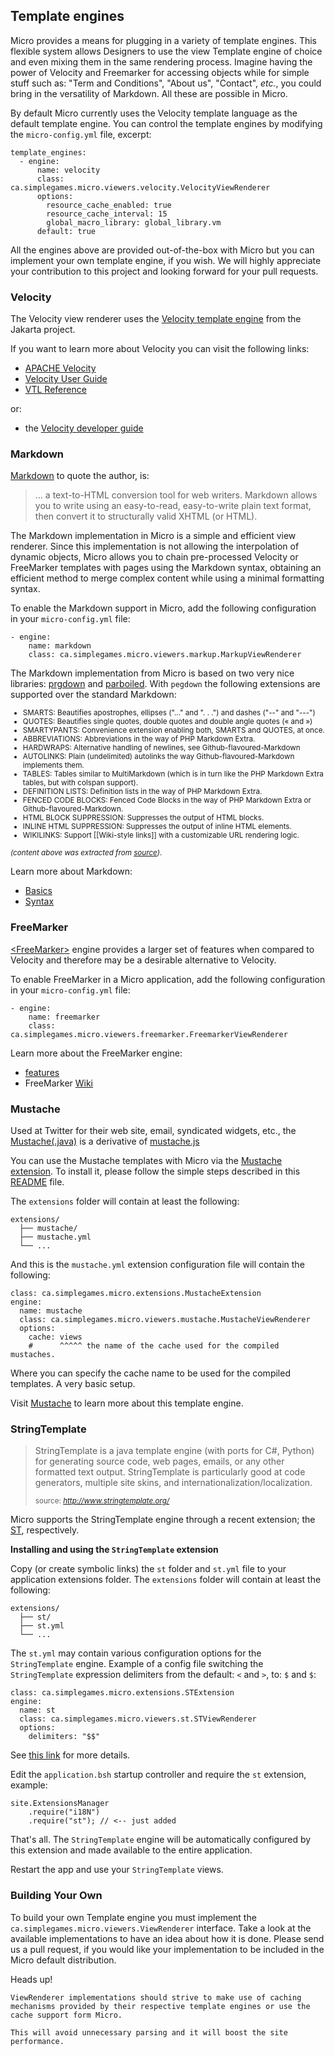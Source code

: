 ## Template engines
Micro provides a means for plugging in a variety of template engines. This flexible system allows Designers to use the view Template engine of choice and even mixing them in the same rendering process. Imagine having the power of Velocity and Freemarker for accessing objects while for simple stuff such as:  "Term and Conditions", "About us", "Contact", *etc.*, you could bring in the versatility of Markdown. All these are possible in Micro. 

By default Micro currently uses the Velocity template language as the default template engine. You can control the template engines by modifying the `micro-config.yml` file, excerpt:
    
    template_engines:
      - engine:
          name: velocity
          class: ca.simplegames.micro.viewers.velocity.VelocityViewRenderer
          options:
            resource_cache_enabled: true
            resource_cache_interval: 15
            global_macro_library: global_library.vm
          default: true

All the engines above are provided out-of-the-box with Micro but you can implement your own template engine, if you wish. We will highly appreciate your contribution to this project and looking forward for your pull requests.

### <name id="Velocity">Velocity
The Velocity view renderer uses the [Velocity template engine](http://velocity.apache.org/engine/devel/index.html) from the Jakarta project.
  
If you want to learn more about Velocity you can visit the following links:
  
  - [APACHE Velocity](http://velocity.apache.org/engine/devel/index.html)
  - [Velocity User Guide](http://velocity.apache.org/engine/devel/user-guide.html)
  - [VTL Reference](http://velocity.apache.org/engine/devel/vtl-reference-guide.html)

or:  
  - the [Velocity developer guide](http://velocity.apache.org/engine/devel/developer-guide.html)
  
### <name id="Markdown">Markdown
[Markdown](http://daringfireball.net/projects/markdown/) to quote the author, is:

> ... a text-to-HTML conversion tool for web writers. Markdown allows you to write using an easy-to-read, easy-to-write plain text format, then convert it to structurally valid XHTML (or HTML).

The Markdown implementation in Micro is a simple and efficient view renderer. Since this implementation is not allowing the interpolation of dynamic objects, Micro allows you to chain pre-processed Velocity or FreeMarker templates with pages using the Markdown syntax, obtaining an efficient method to merge complex content while using a minimal formatting syntax. 

To enable the Markdown support in Micro, add the following configuration in your `micro-config.yml` file:
    
    - engine:
        name: markdown
        class: ca.simplegames.micro.viewers.markup.MarkupViewRenderer

The Markdown implementation from Micro is based on two very nice libraries: [prgdown](https://github.com/sirthias/pegdown) and [parboiled](http://www.parboiled.org/). With `pegdown` the following extensions are supported over the standard Markdown:
<small>
  
 - SMARTS: Beautifies apostrophes, ellipses ("..." and ". . .") and dashes ("--" and "---")
 - QUOTES: Beautifies single quotes, double quotes and double angle quotes (« and »)
 - SMARTYPANTS: Convenience extension enabling both, SMARTS and QUOTES, at once.
 - ABBREVIATIONS: Abbreviations in the way of PHP Markdown Extra.
 - HARDWRAPS: Alternative handling of newlines, see Github-flavoured-Markdown
 - AUTOLINKS: Plain (undelimited) autolinks the way Github-flavoured-Markdown implements them.
 - TABLES: Tables similar to MultiMarkdown (which is in turn like the PHP Markdown Extra tables, but with colspan support).
 - DEFINITION LISTS: Definition lists in the way of PHP Markdown Extra.
 - FENCED CODE BLOCKS: Fenced Code Blocks in the way of PHP Markdown Extra or Github-flavoured-Markdown.
 - HTML BLOCK SUPPRESSION: Suppresses the output of HTML blocks.
 - INLINE HTML SUPPRESSION: Suppresses the output of inline HTML elements.
 - WIKILINKS: Support [[Wiki-style links]] with a customizable URL rendering logic.

*(content above was extracted from [source](https://github.com/sirthias/pegdown))*.
</small>

Learn more about Markdown:

 - [Basics](http://daringfireball.net/projects/markdown/basics)
 - [Syntax](http://daringfireball.net/projects/markdown/syntax)
  
### <name id="Freemarker">FreeMarker
[\<FreeMarker\>](http://freemarker.sourceforge.net/) engine provides a larger set of features when compared to Velocity and therefore may be a desirable alternative to Velocity.

To enable FreeMarker in a Micro application, add the following configuration in your `micro-config.yml` file:

    - engine:
        name: freemarker
        class: ca.simplegames.micro.viewers.freemarker.FreemarkerViewRenderer

Learn more about the FreeMarker engine:

 - [features](http://freemarker.sourceforge.net/features.html)
 - FreeMarker [Wiki](http://freemarker.org/wiki/homepage.action)
  
  
### <name id="Mustache">Mustache
Used at Twitter for their web site, email, syndicated widgets, etc., the [Mustache(.java)](https://github.com/spullara/mustache.java) is a derivative of [mustache.js](http://mustache.github.com/mustache.5.html)

You can use the Mustache templates with Micro via the [Mustache extension](https://github.com/florinpatrascu/micro-extensions/tree/master/mustache). To install it, please follow the simple steps described in this  [README](https://github.com/florinpatrascu/micro-extensions/blob/master/mustache/README.md) file.

The `extensions` folder will contain at least the following:

    extensions/
      ├── mustache/ 
      ├── mustache.yml
      └── ...

And this is the `mustache.yml` extension configuration file will contain the following:
    
    class: ca.simplegames.micro.extensions.MustacheExtension
    engine:
      name: mustache
      class: ca.simplegames.micro.viewers.mustache.MustacheViewRenderer
      options:
        cache: views 
        #      ^^^^^ the name of the cache used for the compiled mustaches.

Where you can specify the cache name to be used for the compiled templates. A very basic setup.

Visit [Mustache](http://mustache.github.com/) to learn more about this template engine.

### <name id="StringTemplate">StringTemplate ###

<blockquote>
  <p>StringTemplate is a java template engine (with ports for C#, Python) for generating source code, web pages, emails, or any other formatted text output. StringTemplate is particularly good at code generators, multiple site skins, and internationalization/localization. </p>
  <small>source: <cite title="Source Title"><a = href="http://www.stringtemplate.org/">http://www.stringtemplate.org/</a></cite></small>
</blockquote>
  
Micro supports the StringTemplate engine through a recent extension; the [ST](https://github.com/florinpatrascu/micro-extensions/tree/master/st), respectively.

**Installing and using the `StringTemplate` extension**

Copy (or create symbolic links) the `st` folder and `st.yml` file to your application extensions folder. The `extensions` folder will contain at least the following:

    extensions/
      ├── st/ 
      ├── st.yml
      └── ...

The `st.yml` may contain various configuration options for the `StringTemplate` engine. Example of a config file switching the `StringTemplate` expression delimiters from the default: `<` and `>`, to: `$` and `$`: 

    class: ca.simplegames.micro.extensions.STExtension
    engine:
      name: st
      class: ca.simplegames.micro.viewers.st.STViewRenderer
      options:
        delimiters: "$$"

See [this link](http://www.antlr.org/wiki/display/ST/Setting+the+expression+delimiters) for more details.

Edit the `application.bsh` startup controller and require the `st` extension, example:

    site.ExtensionsManager
        .require("i18N")
        .require("st"); // <-- just added
        
That's all. The `StringTemplate` engine will be automatically configured by this extension and made available to the entire application.

Restart the app and use your `StringTemplate` views.


### Building Your Own
To build your own Template engine you must implement the `ca.simplegames.micro.viewers.ViewRenderer` interface. Take a look at the available implementations to have an idea about how it is done. Please send us a pull request, if you would like your implementation to be included in the Micro default distribution.

<span class="label label-important">Heads up!</span> 
    
    ViewRenderer implementations should strive to make use of caching mechanisms provided by their respective template engines or use the cache support form Micro. 
    
    This will avoid unnecessary parsing and it will boost the site performance.
